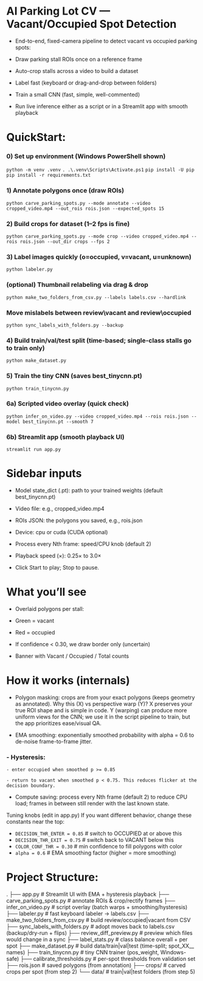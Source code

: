 # AI Parking Lot CV — Vacant/Occupied Spot Detection

- End-to-end, fixed-camera pipeline to detect vacant vs occupied parking spots:

- Draw parking stall ROIs once on a reference frame

- Auto-crop stalls across a video to build a dataset

- Label fast (keyboard or drag-and-drop between folders)

- Train a small CNN (fast, simple, well-commented)

- Run live inference either as a script or in a Streamlit app with smooth playback


# QuickStart:

### 0) Set up environment (Windows PowerShell shown)
`python -m venv .venv`
`. .\.venv\Scripts\Activate.ps1`
`pip install -U pip`
`pip install -r requirements.txt`

### 1) Annotate polygons once (draw ROIs)
`python carve_parking_spots.py --mode annotate --video cropped_video.mp4 --out_rois rois.json --expected_spots 15`

### 2) Build crops for dataset (1–2 fps is fine)
`python carve_parking_spots.py --mode crop --video cropped_video.mp4 --rois rois.json --out_dir crops --fps 2`

### 3) Label images quickly (o=occupied, v=vacant, u=unknown)
`python labeler.py`

### (optional) Thumbnail relabeling via drag & drop
`python make_two_folders_from_csv.py --labels labels.csv --hardlink`

### Move mislabels between review\vacant and review\occupied
`python sync_labels_with_folders.py --backup`

### 4) Build train/val/test split (time-based; single-class stalls go to train only)
`python make_dataset.py`

### 5) Train the tiny CNN (saves best_tinycnn.pt)
`python train_tinycnn.py`

### 6a) Scripted video overlay (quick check)
`python infer_on_video.py --video cropped_video.mp4 --rois rois.json --model best_tinycnn.pt --smooth 7`

### 6b) Streamlit app (smooth playback UI)
`streamlit run app.py`




# Sidebar inputs

- Model state_dict (.pt): path to your trained weights (default best_tinycnn.pt)

- Video file: e.g., cropped_video.mp4

- ROIs JSON: the polygons you saved, e.g., rois.json

- Device: cpu or cuda (CUDA optional)

- Process every Nth frame: speed/CPU knob (default 2)

- Playback speed (×): 0.25× to 3.0×

- Click Start to play; Stop to pause.



# What you’ll see

- Overlaid polygons per stall:

- Green = vacant

- Red = occupied

- If confidence < 0.30, we draw border only (uncertain)

- Banner with Vacant / Occupied / Total counts



# How it works (internals)

- Polygon masking: crops are from your exact polygons (keeps geometry as annotated).
  Why this (X) vs perspective warp (Y)?
  X preserves your true ROI shape and is simple in code.
  Y (warping) can produce more uniform views for the CNN; we use it in the script pipeline to train, but the app prioritizes ease/visual QA.

- EMA smoothing: exponentially smoothed probability with alpha = 0.6 to de-noise frame-to-frame jitter.

### - Hysteresis:

    - enter occupied when smoothed p >= 0.85

    - return to vacant when smoothed p < 0.75. This reduces flicker at the decision boundary.

- Compute saving: process every Nth frame (default 2) to reduce CPU load; frames in between still render with the last known state.


Tuning knobs (edit in app.py)
If you want different behavior, change these constants near the top:

- `DECISION_THR_ENTER = 0.85`  # switch to OCCUPIED at or above this
- `DECISION_THR_EXIT = 0.75`  # switch back to VACANT below this
- `COLOR_CONF_THR = 0.30`  # min confidence to fill polygons with color
- `alpha = 0.6`  # EMA smoothing factor (higher = more smoothing)


# Project Structure:

.
├── app.py                          # Streamlit UI with EMA + hysteresis playback
├── carve_parking_spots.py          # annotate ROIs & crop/rectify frames
├── infer_on_video.py               # script overlay (batch warps + smoothing/hysteresis)
├── labeler.py                      # fast keyboard labeler -> labels.csv
├── make_two_folders_from_csv.py    # build review/occupied|vacant from CSV
├── sync_labels_with_folders.py     # adopt moves back to labels.csv (backup/dry-run + flips)
├── review_diff_preview.py          # preview which files would change in a sync
├── label_stats.py                  # class balance overall + per spot
├── make_dataset.py                 # build data/train|val|test (time-split; spot_XX__ names)
├── train_tinycnn.py                # tiny CNN trainer (pos_weight, Windows-safe)
├── calibrate_thresholds.py         # per-spot thresholds from validation set
├── rois.json                       # saved polygons (from annotation)
├── crops/                          # carved crops per spot (from step 2)
└── data/                           # train|val|test folders (from step 5)